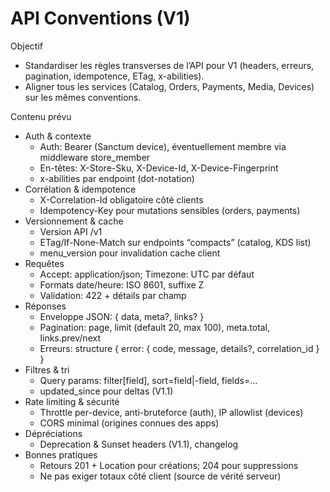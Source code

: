 # API Conventions (V1)

Objectif
- Standardiser les règles transverses de l’API pour V1 (headers, erreurs, pagination, idempotence, ETag, x-abilities).
- Aligner tous les services (Catalog, Orders, Payments, Media, Devices) sur les mêmes conventions.

Contenu prévu
- Auth & contexte
    - Auth: Bearer (Sanctum device), éventuellement membre via middleware store_member
    - En-têtes: X-Store-Sku, X-Device-Id, X-Device-Fingerprint
    - x-abilities par endpoint (dot-notation)
- Corrélation & idempotence
    - X-Correlation-Id obligatoire côté clients
    - Idempotency-Key pour mutations sensibles (orders, payments)
- Versionnement & cache
    - Version API /v1
    - ETag/If-None-Match sur endpoints “compacts” (catalog, KDS list)
    - menu_version pour invalidation cache client
- Requêtes
    - Accept: application/json; Timezone: UTC par défaut
    - Formats date/heure: ISO 8601, suffixe Z
    - Validation: 422 + détails par champ
- Réponses
    - Enveloppe JSON: { data, meta?, links? }
    - Pagination: page, limit (default 20, max 100), meta.total, links.prev/next
    - Erreurs: structure { error: { code, message, details?, correlation_id } }
- Filtres & tri
    - Query params: filter[field], sort=field|-field, fields=…
    - updated_since pour deltas (V1.1)
- Rate limiting & sécurité
    - Throttle per-device, anti-bruteforce (auth), IP allowlist (devices)
    - CORS minimal (origines connues des apps)
- Dépréciations
    - Deprecation & Sunset headers (V1.1), changelog
- Bonnes pratiques
    - Retours 201 + Location pour créations; 204 pour suppressions
    - Ne pas exiger totaux côté client (source de vérité serveur)
```
